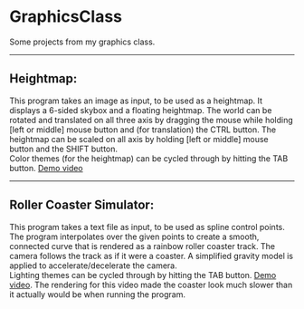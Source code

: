 GraphicsClass
=============

Some projects from my graphics class.

-------------

## Heightmap:  
  This program takes an image as input, to be used as a heightmap. It displays a 6-sided skybox and a floating heightmap. The world can be rotated and translated on all three axis by dragging the mouse while holding [left or middle] mouse button and (for translation) the CTRL button. The heightmap can be scaled on all axis by holding [left or middle] mouse button and the SHIFT button.  
  Color themes (for the heightmap) can be cycled through by hitting the TAB button.
  [Demo video](https://drive.google.com/file/d/0B7MZqcCsh8icZXl6a3pNR0JsdnM/view?usp=sharing)

-------------

## Roller Coaster Simulator:
  This program takes a text file as input, to be used as spline control points. The program interpolates over the given points to create a smooth, connected curve that is rendered as a rainbow roller coaster track. The camera follows the track as if it were a coaster. A simplified gravity model is applied to accelerate/decelerate the camera.  
  Lighting themes can be cycled through by hitting the TAB button.
  [Demo video](https://drive.google.com/file/d/0B7MZqcCsh8icMWlud2Jkb0hBNkE/view?usp=sharing). The rendering for this video made the coaster look much slower than it actually would be when running the program.

